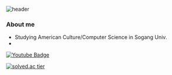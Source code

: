 ![header](https://capsule-render.vercel.app/api?type=waving&color=auto&height=300&section=header&text=Imagination&fontSize=90)


### About me
* Studying American Culture/Computer Science in Sogang Univ.
* 

[![Youtube Badge](https://img.shields.io/badge/Youtube-ff0000?style=flat-square&logo=youtube&link=https://www.youtube.com/channel/UC9mnfNKgLvOO89HUWrrZSSQ)](https://www.youtube.com/channel/UC9mnfNKgLvOO89HUWrrZSSQ)


[![solved.ac tier](http://mazassumnida.wtf/api/generate_badge?boj=hj0816hj)](https://solved.ac/hj0816hj)
